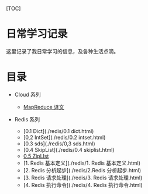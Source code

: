 [TOC]

# 日常学习记录
这里记录了我日常学习的信息，及各种生活点滴。

# 目录

- Cloud 系列

  - [MapReduce 译文](./cloud/mapreduce_note.html)

- Redis 系列

  - [0.1 Dict](./redis/0.1 dict.html)
  - [0,2 IntSet](./redis/0.2 intset.html)
  - [0.3 sds](./redis/0,3 sds.html)
  - [0.4 SkipList](./redis/0.4 skiplist.html)
  - [0.5 ZipLIst](./redis/ziplist.html)
  - [1. Redis 基本定义](./redis/1. Redis 基本定义.html)
  - [2. Redis 分析起步](./redis/2.Redis 分析起步.html)
  - [3. Redis 请求处理](./redis/3. Redis 请求处理.html)
  - [4. Redis 执行命令](./redis/4. Redis 执行命令.html)

  